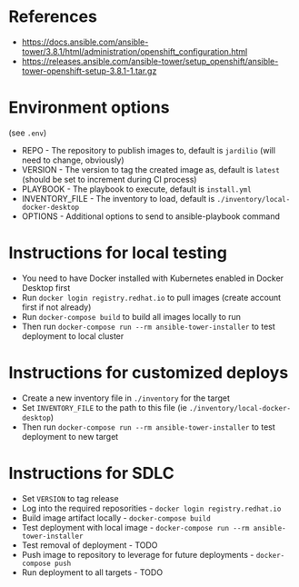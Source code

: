 # References
* https://docs.ansible.com/ansible-tower/3.8.1/html/administration/openshift_configuration.html
* https://releases.ansible.com/ansible-tower/setup_openshift/ansible-tower-openshift-setup-3.8.1-1.tar.gz

# Environment options 
(see `.env`)
* REPO - The repository to publish images to, default is `jardilio` (will need to change, obviously)
* VERSION - The version to tag the created image as, default is `latest` (should be set to increment during CI process)
* PLAYBOOK - The playbook to execute, default is `install.yml`
* INVENTORY_FILE - The inventory to load, default is `./inventory/local-docker-desktop`
* OPTIONS - Additional options to send to ansible-playbook command

# Instructions for local testing
* You need to have Docker installed with Kubernetes enabled in Docker Desktop first
* Run `docker login registry.redhat.io` to pull images (create account first if not already)
* Run `docker-compose build` to build all images locally to run
* Then run `docker-compose run --rm ansible-tower-installer` to test deployment to local cluster

# Instructions for customized deploys
* Create a new inventory file in `./inventory` for the target
* Set `INVENTORY_FILE` to the path to this file (ie `./inventory/local-docker-desktop`)
* Then run `docker-compose run --rm ansible-tower-installer` to test deployment to new target

# Instructions for SDLC
* Set `VERSION` to tag release
* Log into the required reposorities - `docker login registry.redhat.io`
* Build image artifact locally - `docker-compose build`
* Test deployment with local image - `docker-compose run --rm ansible-tower-installer`
* Test removal of deployment - TODO
* Push image to repository to leverage for future deployments - `docker-compose push`
* Run deployment to all targets - TODO